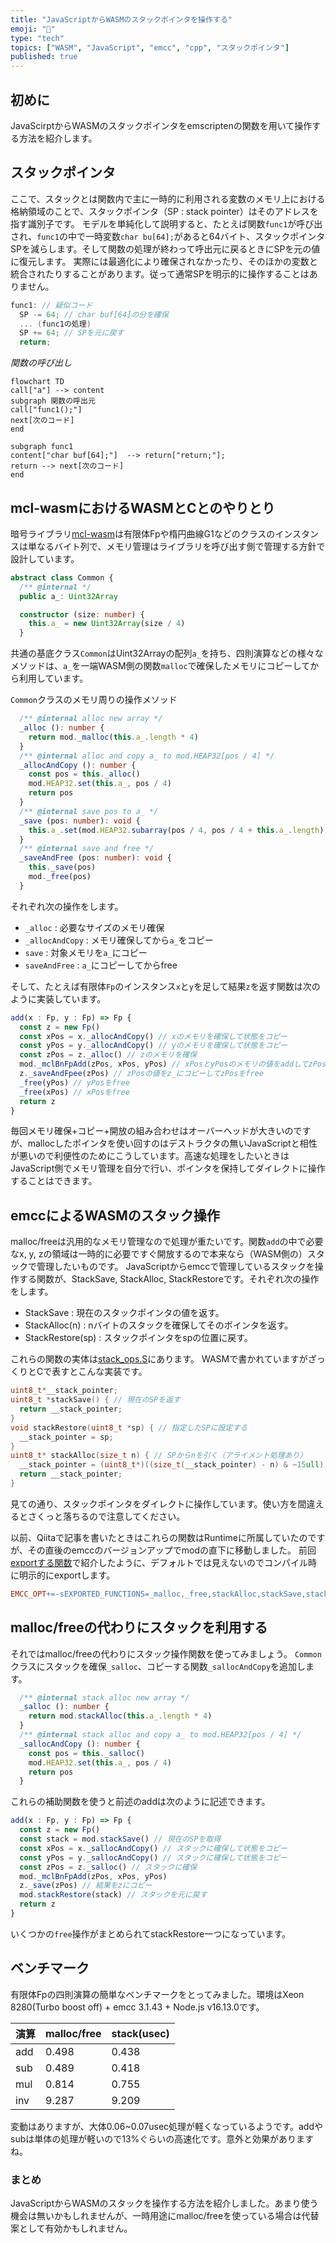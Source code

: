 ```yaml
---
title: "JavaScriptからWASMのスタックポインタを操作する"
emoji: "📖"
type: "tech"
topics: ["WASM", "JavaScript", "emcc", "cpp", "スタックポインタ"]
published: true
---
```

## 初めに
JavaScirptからWASMのスタックポインタをemscriptenの関数を用いて操作する方法を紹介します。

## スタックポインタ
ここで、スタックとは関数内で主に一時的に利用される変数のメモリ上における格納領域のことで、スタックポインタ（SP : stack pointer）はそのアドレスを指す識別子です。
モデルを単純化して説明すると、たとえば関数`func1`が呼び出され、`func1`の中で一時変数`char bu[64];`があると64バイト、スタックポインタSPを減らします。そして関数の処理が終わって呼出元に戻るときにSPを元の値に復元します。
実際には最適化により確保されなかったり、そのほかの変数と統合されたりすることがあります。従って通常SPを明示的に操作することはありません。

```cpp
func1: // 疑似コード
  SP -= 64; // char buf[64]の分を確保
  ... (func1の処理)
  SP += 64; // SPを元に戻す
  return;
```

*関数の呼び出し*
```mermaid
flowchart TD
call["a"] --> content
subgraph 関数の呼出元
call["func1();"]
next[次のコード]
end

subgraph func1
content["char buf[64];"]  --> return["return;"];
return --> next[次のコード]
end
```

## mcl-wasmにおけるWASMとCとのやりとり
暗号ライブラリ[mcl-wasm](https://github.com/herumi/mcl-wasm)は有限体Fpや楕円曲線G1などのクラスのインスタンスは単なるバイト列で、メモリ管理はライブラリを呼び出す側で管理する方針で設計しています。

```typescript
abstract class Common {
  /** @internal */
  public a_: Uint32Array

  constructor (size: number) {
    this.a_ = new Uint32Array(size / 4)
  }
```
共通の基底クラス`Common`はUint32Arrayの配列`a_`を持ち、四則演算などの様々なメソッドは、`a_`を一端WASM側の関数`malloc`で確保したメモリにコピーしてから利用しています。

`Common`クラスのメモリ周りの操作メソッド
```typescript
  /** @internal alloc new array */
  _alloc (): number {
    return mod._malloc(this.a_.length * 4)
  }
  /** @internal alloc and copy a_ to mod.HEAP32[pos / 4] */
  _allocAndCopy (): number {
    const pos = this._alloc()
    mod.HEAP32.set(this.a_, pos / 4)
    return pos
  }
  /** @internal save pos to a_ */
  _save (pos: number): void {
    this.a_.set(mod.HEAP32.subarray(pos / 4, pos / 4 + this.a_.length))
  }
  /** @internal save and free */
  _saveAndFree (pos: number): void {
    this._save(pos)
    mod._free(pos)
  }
```
それぞれ次の操作をします。
- `_alloc` : 必要なサイズのメモリ確保
- `_allocAndCopy` : メモリ確保してから`a_`をコピー
- `save` : 対象メモリを`a_`にコピー
- `saveAndFree` : `a_`にコピーしてからfree

そして、たとえば有限体`Fp`のインスタンス`x`と`y`を足して結果`z`を返す関数は次のように実装しています。

```typescript
add(x : Fp, y : Fp) => Fp {
  const z = new Fp()
  const xPos = x._allocAndCopy() // xのメモリを確保して状態をコピー
  const yPos = y._allocAndCopy() // yのメモリを確保して状態をコピー
  const zPos = z._alloc() // zのメモリを確保
  mod._mclBnFpAdd(zPos, xPos, yPos) // xPosとyPosのメモリの値をaddしてzPosに書き込む
  z._saveAndFpee(zPos) // zPosの値をz_にコピーしてzPosをfree
  _free(yPos) // yPosをfree
  _free(xPos) // xPosをfree
  return z
}
```

毎回メモリ確保+コピー+開放の組み合わせはオーバーヘッドが大きいのですが、mallocしたポインタを使い回すのはデストラクタの無いJavaScriptと相性が悪いので利便性のためにこうしています。高速な処理をしたいときはJavaScript側でメモリ管理を自分で行い、ポインタを保持してダイレクトに操作することはできます。

## emccによるWASMのスタック操作

malloc/freeは汎用的なメモリ管理なので処理が重たいです。関数`add`の中で必要なx, y, zの領域は一時的に必要ですぐ開放するので本来なら（WASM側の）スタックで管理したいものです。
JavaScriptからemccで管理しているスタックを操作する関数が、StackSave, StackAlloc, StackRestoreです。それぞれ次の操作をします。

- StackSave : 現在のスタックポインタの値を返す。
- StackAlloc(n) : nバイトのスタックを確保してそのポインタを返す。
- StackRestore(sp) : スタックポインタをspの位置に戻す。

これらの関数の実体は[stack_ops.S](https://github.com/emscripten-core/emscripten/blob/main/system/lib/compiler-rt/stack_ops.S)にあります。
WASMで書かれていますがざっくりとCで表すとこんな実装です。

```C
uint8_t*__stack_pointer;
uint8_t *stackSave() { // 現在のSPを返す
  return __stack_pointer;
}
void stackRestore(uint8_t *sp) { // 指定したSPに設定する
  __stack_pointer = sp;
}
uint8_t* stackAlloc(size_t n) { // SPからnを引く（アライメント処理あり）
  __stack_pointer = (uint8_t*)((size_t(__stack_pointer) - n) & ~15ull); // 16バイトアライメント
  return __stack_pointer;
}
```

見ての通り、スタックポインタをダイレクトに操作しています。使い方を間違えるとさくっと落ちるので注意してください。

以前、Qiitaで記事を書いたときはこれらの関数はRuntimeに所属していたのですが、その直後のemccのバージョンアップでmodの直下に移動しました。
前回[exportする関数](https://zenn.dev/herumi/articles/wasm-emcc-option#export%E3%81%99%E3%82%8B%E9%96%A2%E6%95%B0)で紹介したように、デフォルトでは見えないのでコンパイル時に明示的にexportします。

```makefile
EMCC_OPT+=-sEXPORTED_FUNCTIONS=_malloc,_free,stackAlloc,stackSave,stackRestore
```

## malloc/freeの代わりにスタックを利用する
それではmalloc/freeの代わりにスタック操作関数を使ってみましょう。
`Common`クラスにスタックを確保`_salloc`、コピーする関数`_sallocAndCopy`を追加します。

```typescript
  /** @internal stack alloc new array */
  _salloc (): number {
    return mod.stackAlloc(this.a_.length * 4)
  }
  /** @internal stack alloc and copy a_ to mod.HEAP32[pos / 4] */
  _sallocAndCopy (): number {
    const pos = this._salloc()
    mod.HEAP32.set(this.a_, pos / 4)
    return pos
  }
```
これらの補助関数を使うと前述のaddは次のように記述できます。

```typescript
add(x : Fp, y : Fp) => Fp {
  const z = new Fp()
  const stack = mod.stackSave() // 現在のSPを取得
  const xPos = x._sallocAndCopy() // スタックに確保して状態をコピー
  const yPos = y._sallocAndCopy() // スタックに確保して状態をコピー
  const zPos = z._salloc() // スタックに確保
  mod._mclBnFpAdd(zPos, xPos, yPos)
  z._save(zPos) // 結果をzにコピー
  mod.stackRestore(stack) // スタックを元に戻す
  return z
}
```

いくつかの`free`操作がまとめられてstackRestore一つになっています。

## ベンチマーク
有限体Fpの四則演算の簡単なベンチマークをとってみました。環境はXeon 8280(Turbo boost off) + emcc 3.1.43 + Node.js v16.13.0です。

演算|malloc/free|stack(usec)
-|-|-
add|0.498|0.438
sub|0.489|0.418
mul|0.814|0.755
inv|9.287|9.209

変動はありますが、大体0.06~0.07usec処理が軽くなっているようです。addやsubは単体の処理が軽いので13%ぐらいの高速化です。意外と効果がありますね。

### まとめ
JavaScriptからWASMのスタックを操作する方法を紹介しました。あまり使う機会は無いかもしれませんが、一時用途にmalloc/freeを使っている場合は代替案として有効かもしれません。
